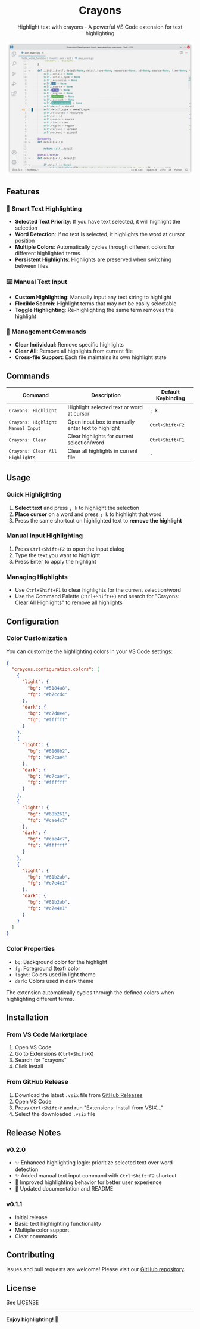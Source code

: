 <div align="center">

# Crayons

Highlight text with crayons - A powerful VS Code extension for text highlighting

![Extension preview](screenshots/preview.png)

</div>

## Features

### 🎨 Smart Text Highlighting
- **Selected Text Priority**: If you have text selected, it will highlight the selection
- **Word Detection**: If no text is selected, it highlights the word at cursor position
- **Multiple Colors**: Automatically cycles through different colors for different highlighted terms
- **Persistent Highlights**: Highlights are preserved when switching between files

### ⌨️ Manual Text Input
- **Custom Highlighting**: Manually input any text string to highlight
- **Flexible Search**: Highlight terms that may not be easily selectable
- **Toggle Highlighting**: Re-highlighting the same term removes the highlight

### 🔧 Management Commands
- **Clear Individual**: Remove specific highlights
- **Clear All**: Remove all highlights from current file
- **Cross-file Support**: Each file maintains its own highlight state

## Commands

| Command | Description | Default Keybinding |
|---------|-------------|-------------------|
| `Crayons: Highlight` | Highlight selected text or word at cursor | `; k` |
| `Crayons: Highlight Manual Input` | Open input box to manually enter text to highlight | `Ctrl+Shift+F2` |
| `Crayons: Clear` | Clear highlights for current selection/word | `Ctrl+Shift+F1` |
| `Crayons: Clear All Highlights` | Clear all highlights in current file | - |

## Usage

### Quick Highlighting
1. **Select text** and press `; k` to highlight the selection
2. **Place cursor** on a word and press `; k` to highlight that word
3. Press the same shortcut on highlighted text to **remove the highlight**

### Manual Input Highlighting
1. Press `Ctrl+Shift+F2` to open the input dialog
2. Type the text you want to highlight
3. Press Enter to apply the highlight

### Managing Highlights
- Use `Ctrl+Shift+F1` to clear highlights for the current selection/word
- Use the Command Palette (`Ctrl+Shift+P`) and search for "Crayons: Clear All Highlights" to remove all highlights

## Configuration

### Color Customization

You can customize the highlighting colors in your VS Code settings:

```json
{
  "crayons.configuration.colors": [
    {
      "light": {
        "bg": "#5184a8",
        "fg": "#b7ccdc"
      },
      "dark": {
        "bg": "#c7d8e4", 
        "fg": "#ffffff"
      }
    },
    {
      "light": {
        "bg": "#6168b2",
        "fg": "#c7cae4"
      },
      "dark": {
        "bg": "#c7cae4",
        "fg": "#ffffff"
      }
    },
    {
      "light": {
        "bg": "#68b261",
        "fg": "#cae4c7"
      },
      "dark": {
        "bg": "#cae4c7",
        "fg": "#ffffff"
      }
    },
    {
      "light": {
        "bg": "#61b2ab",
        "fg": "#c7e4e1"
      },
      "dark": {
        "bg": "#61b2ab",
        "fg": "#c7e4e1"
      }
    }
  ]
}
```

### Color Properties
- `bg`: Background color for the highlight
- `fg`: Foreground (text) color
- `light`: Colors used in light theme
- `dark`: Colors used in dark theme

The extension automatically cycles through the defined colors when highlighting different terms.

## Installation

### From VS Code Marketplace
1. Open VS Code
2. Go to Extensions (`Ctrl+Shift+X`)
3. Search for "crayons"
4. Click Install

### From GitHub Release
1. Download the latest `.vsix` file from [GitHub Releases](https://github.com/FireKingY/crayons/releases)
2. Open VS Code
3. Press `Ctrl+Shift+P` and run "Extensions: Install from VSIX..."
4. Select the downloaded `.vsix` file

## Release Notes

### v0.2.0
- ✨ Enhanced highlighting logic: prioritize selected text over word detection
- ✨ Added manual text input command with `Ctrl+Shift+F2` shortcut
- 🐛 Improved highlighting behavior for better user experience
- 📖 Updated documentation and README

### v0.1.1
- Initial release
- Basic text highlighting functionality
- Multiple color support
- Clear commands

## Contributing

Issues and pull requests are welcome! Please visit our [GitHub repository](https://github.com/FireKingY/crayons).

## License

See [LICENSE](LICENSE)

---

**Enjoy highlighting! 🎨**

